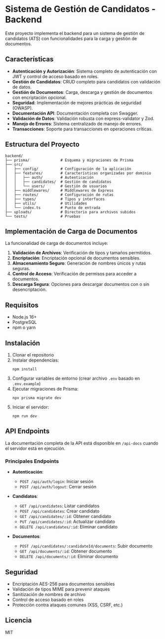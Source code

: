 # Sistema de Gestión de Candidatos - Backend

Este proyecto implementa el backend para un sistema de gestión de candidatos (ATS) con funcionalidades para la carga y gestión de documentos.

## Características

- **Autenticación y Autorización**: Sistema completo de autenticación con JWT y control de acceso basado en roles.
- **Gestión de Candidatos**: CRUD completo para candidatos con validación de datos.
- **Gestión de Documentos**: Carga, descarga y gestión de documentos con encriptación opcional.
- **Seguridad**: Implementación de mejores prácticas de seguridad (OWASP).
- **Documentación API**: Documentación completa con Swagger.
- **Validación de Datos**: Validación robusta con express-validator y Zod.
- **Manejo de Errores**: Sistema centralizado de manejo de errores.
- **Transacciones**: Soporte para transacciones en operaciones críticas.

## Estructura del Proyecto

```
backend/
├── prisma/              # Esquema y migraciones de Prisma
├── src/
│   ├── config/          # Configuración de la aplicación
│   ├── features/        # Características organizadas por dominio
│   │   ├── auth/        # Autenticación
│   │   ├── candidates/  # Gestión de candidatos
│   │   └── users/       # Gestión de usuarios
│   ├── middlewares/     # Middlewares de Express
│   ├── routes/          # Configuración de rutas
│   ├── types/           # Tipos y interfaces
│   ├── utils/           # Utilidades
│   └── index.ts         # Punto de entrada
├── uploads/             # Directorio para archivos subidos
└── tests/               # Pruebas
```

## Implementación de Carga de Documentos

La funcionalidad de carga de documentos incluye:

1. **Validación de Archivos**: Verificación de tipos y tamaños permitidos.
2. **Encriptación**: Encriptación opcional de documentos sensibles.
3. **Almacenamiento Seguro**: Generación de nombres únicos y rutas seguras.
4. **Control de Acceso**: Verificación de permisos para acceder a documentos.
5. **Descarga Segura**: Opciones para descargar documentos con o sin desencriptación.

## Requisitos

- Node.js 16+
- PostgreSQL
- npm o yarn

## Instalación

1. Clonar el repositorio
2. Instalar dependencias:
   ```
   npm install
   ```
3. Configurar variables de entorno (crear archivo `.env` basado en `.env.example`)
4. Ejecutar migraciones de Prisma:
   ```
   npx prisma migrate dev
   ```
5. Iniciar el servidor:
   ```
   npm run dev
   ```

## API Endpoints

La documentación completa de la API está disponible en `/api-docs` cuando el servidor está en ejecución.

### Principales Endpoints

- **Autenticación**:
  - `POST /api/auth/login`: Iniciar sesión
  - `POST /api/auth/logout`: Cerrar sesión

- **Candidatos**:
  - `GET /api/candidates`: Listar candidatos
  - `POST /api/candidates`: Crear candidato
  - `GET /api/candidates/:id`: Obtener candidato
  - `PUT /api/candidates/:id`: Actualizar candidato
  - `DELETE /api/candidates/:id`: Eliminar candidato

- **Documentos**:
  - `POST /api/candidates/:candidateId/documents`: Subir documento
  - `GET /api/documents/:id`: Obtener documento
  - `DELETE /api/documents/:id`: Eliminar documento

## Seguridad

- Encriptación AES-256 para documentos sensibles
- Validación de tipos MIME para prevenir ataques
- Sanitización de nombres de archivo
- Control de acceso basado en roles
- Protección contra ataques comunes (XSS, CSRF, etc.)

## Licencia

MIT 
